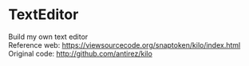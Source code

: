 # TextEditor
Build my own text editor  
Reference web: https://viewsourcecode.org/snaptoken/kilo/index.html  
Original code: http://github.com/antirez/kilo
